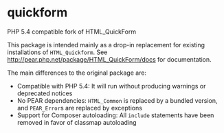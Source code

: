quickform
=========

PHP 5.4 compatible fork of HTML_QuickForm

This package is intended mainly as a drop-in replacement for existing installations of ``HTML_Quickform``. See http://pear.php.net/package/HTML_QuickForm/docs for documentation.

The main differences to the original package are:

 - Compatible with PHP 5.4: It will run without producing warnings or deprecated notices
 - No PEAR dependencies: ``HTML_Common`` is replaced by a bundled version, and ``PEAR_Error``s are replaced by exceptions
 - Support for Composer autoloading: All ``include`` statements have been removed in favor of classmap autoloading

